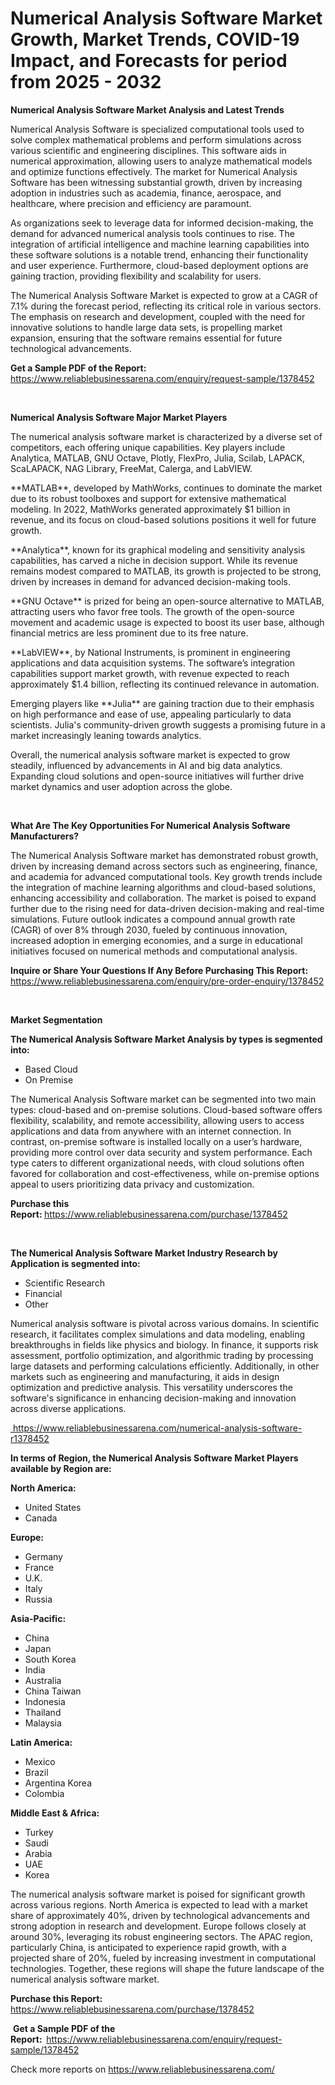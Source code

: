 <p><h1>Numerical Analysis Software Market Growth, Market Trends, COVID-19 Impact, and Forecasts for period from 2025 - 2032</h1></p><p><strong>Numerical Analysis Software Market Analysis and Latest Trends</strong></p>
<p><p>Numerical Analysis Software is specialized computational tools used to solve complex mathematical problems and perform simulations across various scientific and engineering disciplines. This software aids in numerical approximation, allowing users to analyze mathematical models and optimize functions effectively. The market for Numerical Analysis Software has been witnessing substantial growth, driven by increasing adoption in industries such as academia, finance, aerospace, and healthcare, where precision and efficiency are paramount.</p><p>As organizations seek to leverage data for informed decision-making, the demand for advanced numerical analysis tools continues to rise. The integration of artificial intelligence and machine learning capabilities into these software solutions is a notable trend, enhancing their functionality and user experience. Furthermore, cloud-based deployment options are gaining traction, providing flexibility and scalability for users.</p><p>The Numerical Analysis Software Market is expected to grow at a CAGR of 7.1% during the forecast period, reflecting its critical role in various sectors. The emphasis on research and development, coupled with the need for innovative solutions to handle large data sets, is propelling market expansion, ensuring that the software remains essential for future technological advancements.</p></p>
<p><strong>Get a Sample PDF of the Report:&nbsp;</strong> <a href="https://www.reliablebusinessarena.com/enquiry/request-sample/1378452?utm_campaign=2566&utm_medium=2&utm_source=Github&utm_content=ia&utm_term=09032025&utm_id=numerical-analysis-software">https://www.reliablebusinessarena.com/enquiry/request-sample/1378452</a></p>
<p>&nbsp;</p>
<p><strong>Numerical Analysis Software Major Market Players</strong></p>
<p><p>The numerical analysis software market is characterized by a diverse set of competitors, each offering unique capabilities. Key players include Analytica, MATLAB, GNU Octave, Plotly, FlexPro, Julia, Scilab, LAPACK, ScaLAPACK, NAG Library, FreeMat, Calerga, and LabVIEW.</p><p>**MATLAB**, developed by MathWorks, continues to dominate the market due to its robust toolboxes and support for extensive mathematical modeling. In 2022, MathWorks generated approximately $1 billion in revenue, and its focus on cloud-based solutions positions it well for future growth.</p><p>**Analytica**, known for its graphical modeling and sensitivity analysis capabilities, has carved a niche in decision support. While its revenue remains modest compared to MATLAB, its growth is projected to be strong, driven by increases in demand for advanced decision-making tools.</p><p>**GNU Octave** is prized for being an open-source alternative to MATLAB, attracting users who favor free tools. The growth of the open-source movement and academic usage is expected to boost its user base, although financial metrics are less prominent due to its free nature.</p><p>**LabVIEW**, by National Instruments, is prominent in engineering applications and data acquisition systems. The software’s integration capabilities support market growth, with revenue expected to reach approximately $1.4 billion, reflecting its continued relevance in automation.</p><p>Emerging players like **Julia** are gaining traction due to their emphasis on high performance and ease of use, appealing particularly to data scientists. Julia's community-driven growth suggests a promising future in a market increasingly leaning towards analytics.</p><p>Overall, the numerical analysis software market is expected to grow steadily, influenced by advancements in AI and big data analytics. Expanding cloud solutions and open-source initiatives will further drive market dynamics and user adoption across the globe.</p></p>
<p>&nbsp;</p>
<p><strong>What Are The Key Opportunities For Numerical Analysis Software Manufacturers?</strong></p>
<p><p>The Numerical Analysis Software market has demonstrated robust growth, driven by increasing demand across sectors such as engineering, finance, and academia for advanced computational tools. Key growth trends include the integration of machine learning algorithms and cloud-based solutions, enhancing accessibility and collaboration. The market is poised to expand further due to the rising need for data-driven decision-making and real-time simulations. Future outlook indicates a compound annual growth rate (CAGR) of over 8% through 2030, fueled by continuous innovation, increased adoption in emerging economies, and a surge in educational initiatives focused on numerical methods and computational analysis.</p></p>
<p><strong>Inquire or Share Your Questions If Any Before Purchasing This Report:</strong> <a href="https://www.reliablebusinessarena.com/enquiry/pre-order-enquiry/1378452?utm_campaign=2566&utm_medium=2&utm_source=Github&utm_content=ia&utm_term=09032025&utm_id=numerical-analysis-software">https://www.reliablebusinessarena.com/enquiry/pre-order-enquiry/1378452</a></p>
<p>&nbsp;</p>
<p><strong>Market Segmentation</strong></p>
<p><strong>The Numerical Analysis Software Market Analysis by types is segmented into:</strong></p>
<p><ul><li>Based Cloud</li><li>On Premise</li></ul></p>
<p><p>The Numerical Analysis Software market can be segmented into two main types: cloud-based and on-premise solutions. Cloud-based software offers flexibility, scalability, and remote accessibility, allowing users to access applications and data from anywhere with an internet connection. In contrast, on-premise software is installed locally on a user’s hardware, providing more control over data security and system performance. Each type caters to different organizational needs, with cloud solutions often favored for collaboration and cost-effectiveness, while on-premise options appeal to users prioritizing data privacy and customization.</p></p>
<p><strong>Purchase this Report:&nbsp;</strong><a href="https://www.reliablebusinessarena.com/purchase/1378452?utm_campaign=2566&utm_medium=2&utm_source=Github&utm_content=ia&utm_term=09032025&utm_id=numerical-analysis-software">https://www.reliablebusinessarena.com/purchase/1378452</a></p>
<p>&nbsp;</p>
<p><strong>The Numerical Analysis Software Market Industry Research by Application is segmented into:</strong></p>
<p><ul><li>Scientific Research</li><li>Financial</li><li>Other</li></ul></p>
<p><p>Numerical analysis software is pivotal across various domains. In scientific research, it facilitates complex simulations and data modeling, enabling breakthroughs in fields like physics and biology. In finance, it supports risk assessment, portfolio optimization, and algorithmic trading by processing large datasets and performing calculations efficiently. Additionally, in other markets such as engineering and manufacturing, it aids in design optimization and predictive analysis. This versatility underscores the software's significance in enhancing decision-making and innovation across diverse applications.</p></p>
<p><a href="https://www.reliablebusinessarena.com/numerical-analysis-software-r1378452?utm_campaign=2566&utm_medium=2&utm_source=Github&utm_content=ia&utm_term=09032025&utm_id=numerical-analysis-software">&nbsp;https://www.reliablebusinessarena.com/numerical-analysis-software-r1378452</a></p>
<p><strong>In terms of Region, the Numerical Analysis Software Market Players available by Region are:</strong></p>
<p>
    <p> <strong> North America: </strong>
        <ul>
            <li>United States</li>
            <li>Canada</li>
        </ul>
        </p> 
    <p> <strong> Europe: </strong>
        <ul>
            <li>Germany</li>
            <li>France</li>
            <li>U.K.</li>
            <li>Italy</li>
            <li>Russia</li>
        </ul>
        </p> 
    <p> <strong> Asia-Pacific: </strong>
        <ul>
            <li>China</li>
            <li>Japan</li>
            <li>South Korea</li>
            <li>India</li>
            <li>Australia</li>
            <li>China Taiwan</li>
            <li>Indonesia</li>
            <li>Thailand</li>
            <li>Malaysia</li>
        </ul>
        </p> 
    <p> <strong> Latin America: </strong>
        <ul>
            <li>Mexico</li>
            <li>Brazil</li>
            <li>Argentina Korea</li>
            <li>Colombia</li>
        </ul>
        </p> 
    <p> <strong> Middle East & Africa: </strong>
        <ul>
            <li>Turkey</li>
            <li>Saudi</li>
            <li>Arabia</li>
            <li>UAE</li>
            <li>Korea</li>
        </ul>
    </p>
    </p>
<p><p>The numerical analysis software market is poised for significant growth across various regions. North America is expected to lead with a market share of approximately 40%, driven by technological advancements and strong adoption in research and development. Europe follows closely at around 30%, leveraging its robust engineering sectors. The APAC region, particularly China, is anticipated to experience rapid growth, with a projected share of 20%, fueled by increasing investment in computational technologies. Together, these regions will shape the future landscape of the numerical analysis software market.</p></p>
<p><strong>Purchase this Report: </strong><a href="https://www.reliablebusinessarena.com/purchase/1378452?utm_campaign=2566&utm_medium=2&utm_source=Github&utm_content=ia&utm_term=09032025&utm_id=numerical-analysis-software">https://www.reliablebusinessarena.com/purchase/1378452</a></p>
<p>&nbsp;<strong>Get a Sample PDF of the Report:&nbsp;&nbsp;</strong><a href="https://www.reliablebusinessarena.com/enquiry/request-sample/1378452?utm_campaign=2566&utm_medium=2&utm_source=Github&utm_content=ia&utm_term=09032025&utm_id=numerical-analysis-software">https://www.reliablebusinessarena.com/enquiry/request-sample/1378452</a></p>
<p><strong></strong></p>
<p>Check more reports on <a href="https://www.reliablebusinessarena.com/?utm_campaign=2566&utm_medium=2&utm_source=Github&utm_content=ia&utm_term=09032025&utm_id=numerical-analysis-software">https://www.reliablebusinessarena.com/</a></p>